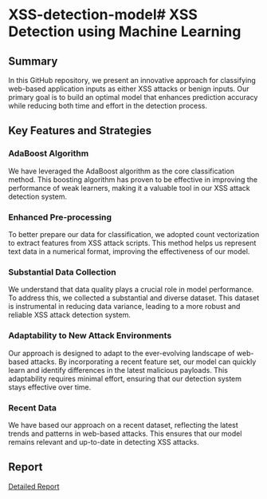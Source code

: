 # XSS-detection-model# XSS Detection using Machine Learning

## Summary

In this GitHub repository, we present an innovative approach for classifying web-based application inputs as either XSS attacks or benign inputs. Our primary goal is to build an optimal model that enhances prediction accuracy while reducing both time and effort in the detection process.

## Key Features and Strategies

### AdaBoost Algorithm
We have leveraged the AdaBoost algorithm as the core classification method. This boosting algorithm has proven to be effective in improving the performance of weak learners, making it a valuable tool in our XSS attack detection system.

### Enhanced Pre-processing
To better prepare our data for classification, we adopted count vectorization to extract features from XSS attack scripts. This method helps us represent text data in a numerical format, improving the effectiveness of our model.

### Substantial Data Collection
We understand that data quality plays a crucial role in model performance. To address this, we collected a substantial and diverse dataset. This dataset is instrumental in reducing data variance, leading to a more robust and reliable XSS attack detection system.

### Adaptability to New Attack Environments
Our approach is designed to adapt to the ever-evolving landscape of web-based attacks. By incorporating a recent feature set, our model can quickly learn and identify differences in the latest malicious payloads. This adaptability requires minimal effort, ensuring that our detection system stays effective over time.

### Recent Data
We have based our approach on a recent dataset, reflecting the latest trends and patterns in web-based attacks. This ensures that our model remains relevant and up-to-date in detecting XSS attacks.


## Report

[Detailed Report](https://drive.google.com/file/d/1_ECH9BKKFmQEHsfnJNMnoYwo4uX7MAzI/view?usp=sharing)
